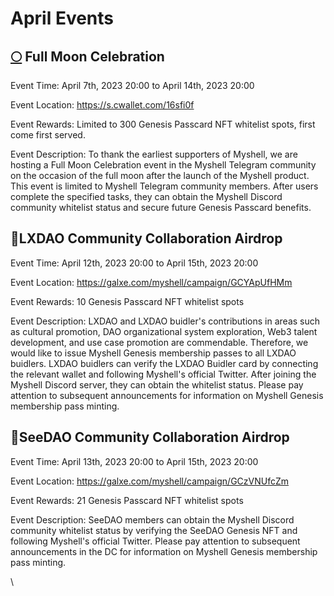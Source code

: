# April Events

## [🌕](https://emojipedia.org/full-moon/) Full Moon Celebration

Event Time: April 7th, 2023 20:00 to April 14th, 2023 20:00

Event Location: https://s.cwallet.com/16sfi0f

Event Rewards: Limited to 300 Genesis Passcard NFT whitelist spots, first come first served.

Event Description: To thank the earliest supporters of Myshell, we are hosting a Full Moon Celebration event in the Myshell Telegram community on the occasion of the full moon after the launch of the Myshell product. This event is limited to Myshell Telegram community members. After users complete the specified tasks, they can obtain the Myshell Discord community whitelist status and secure future Genesis Passcard benefits.

## 🤝LXDAO Community Collaboration Airdrop

Event Time: April 12th, 2023 20:00 to April 15th, 2023 20:00

Event Location: https://galxe.com/myshell/campaign/GCYApUfHMm

Event Rewards: 10 Genesis Passcard NFT whitelist spots

Event Description: LXDAO and LXDAO buidler's contributions in areas such as cultural promotion, DAO organizational system exploration, Web3 talent development, and use case promotion are commendable. Therefore, we would like to issue Myshell Genesis membership passes to all LXDAO buidlers. LXDAO buidlers can verify the LXDAO Buidler card by connecting the relevant wallet and following Myshell's official Twitter. After joining the Myshell Discord server, they can obtain the whitelist status. Please pay attention to subsequent announcements for information on Myshell Genesis membership pass minting.

## 🤝SeeDAO Community Collaboration Airdrop

Event Time: April 13th, 2023 20:00 to April 15th, 2023 20:00

Event Location: https://galxe.com/myshell/campaign/GCzVNUfcZm

Event Rewards: 21 Genesis Passcard NFT whitelist spots

Event Description: SeeDAO members can obtain the Myshell Discord community whitelist status by verifying the SeeDAO Genesis NFT and following Myshell's official Twitter. Please pay attention to subsequent announcements in the DC for information on Myshell Genesis membership pass minting.

\